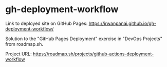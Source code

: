 # gh-deployment-workflow

Link to deployed site on GitHub Pages: https://irwanpanai.github.io/gh-deployment-workflow/

Solution to the "GitHub Pages Deployment" exercise in "DevOps Projects" from roadmap.sh.

Project URL: https://roadmap.sh/projects/github-actions-deployment-workflow
